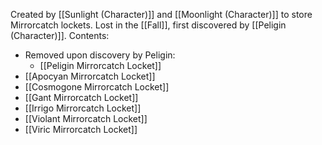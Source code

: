 Created by [[Sunlight (Character)]] and [[Moonlight (Character)]] to store Mirrorcatch lockets. Lost in the [[Fall]], first discovered by [[Peligin (Character)]].
Contents:
* Removed upon discovery by Peligin:
	* [[Peligin Mirrorcatch Locket]]
* [[Apocyan Mirrorcatch Locket]] 
* [[Cosmogone Mirrorcatch Locket]]
* [[Gant Mirrorcatch Locket]]
* [[Irrigo Mirrorcatch Locket]]
* [[Violant Mirrorcatch Locket]]
* [[Viric Mirrorcatch Locket]]